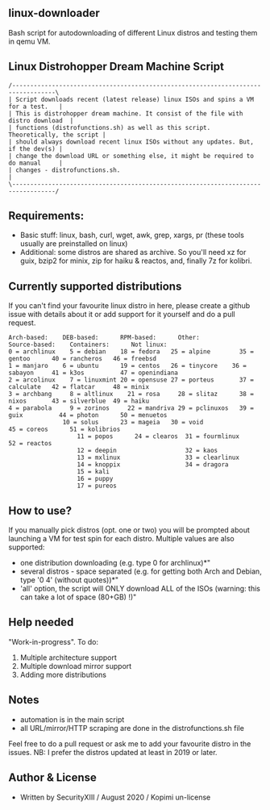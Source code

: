 ## linux-downloader
Bash script for autodownloading of different Linux distros and testing them in qemu VM.

## Linux Distrohopper Dream Machine Script
```
/----------------------------------------------------------------------------------\
| Script downloads recent (latest release) linux ISOs and spins a VM for a test.   |
| This is distrohopper dream machine. It consist of the file with distro download  | 
| functions (distrofunctions.sh) as well as this script. Theoretically, the script | 
| should always download recent linux ISOs without any updates. But, if the dev(s) |
| change the download URL or something else, it might be required to do manual     |
| changes - distrofunctions.sh.                                                    |
\----------------------------------------------------------------------------------/
```

## Requirements: 
* Basic stuff: linux, bash, curl, wget, awk, grep, xargs, pr (these tools usually are preinstalled on linux) 
* Additional: some distros are shared as archive. So you'll need xz for guix, bzip2 for minix, zip for haiku & reactos, and, finally 7z for kolibri.

## Currently supported distributions
If you can't find your favourite linux distro in here, please create a github issue with details about it or add support for it yourself and do a pull request.
```
Arch-based:	   DEB-based:	   RPM-based:	   Other:	          Source-based:    Containers:      Not linux:
0 = archlinux	 5 = debian	   18 = fedora	 25 = alpine	    35 = gentoo	     40 = rancheros   46 = freebsd
1 = manjaro	   6 = ubuntu	   19 = centos	 26 = tinycore    36 = sabayon     41 = k3os	      47 = openindiana
2 = arcolinux	 7 = linuxmint 20 = opensuse 27 = porteus	    37 = calculate   42 = flatcar     48 = minix
3 = archbang	 8 = altlinux	 21 = rosa	   28 = slitaz	    38 = nixos	     43 = silverblue  49 = haiku
4 = parabola	 9 = zorinos	 22 = mandriva 29 = pclinuxos   39 = guix	       44 = photon      50 = menuetos
               10 = solus	   23 = mageia	 30 = void	    		               45 = coreos      51 = kolibrios
		           11 = popos	   24 = clearos	 31 = fourmlinux  		     		                      52 = reactos
		           12 = deepin	  		         32 = kaos	    		     		      
		           13 = mxlinux	  		         33 = clearlinux  		     		      
		           14 = knoppix	  		         34 = dragora	    		     		      
		           15 = kali	  		   		    		     		      
		           16 = puppy	  		   		    		     		      
		           17 = pureos	  		   		    		     		      
```

## How to use?
If you manually pick distros (opt. one or two) you will be prompted about launching a VM for test spin for each distro.
Multiple values are also supported:
* one distribution downloading (e.g. type 0 for archlinux)*"
* several distros - space separated (e.g. for getting both Arch and Debian, type '0 4' (without quotes))*"
* 'all' option, the script will ONLY download ALL of the ISOs (warning: this can take a lot of space (80+GB) !)"

## Help needed
"Work-in-progress". To do:	
1. Multiple architecture support
2. Multiple download mirror support
3. Adding more distributions

## Notes
* automation is in the main script
* all URL/mirror/HTTP scraping are done in the distrofunctions.sh file

Feel free to do a pull request or ask me to add your favourite distro in the issues.
NB: I prefer the distros updated at least in 2019 or later.

## Author & License
* Written by SecurityXIII / August 2020 / Kopimi un-license
